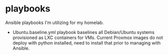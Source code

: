 # playbooks

Ansible playbooks I'm utilizing for my homelab.

- Ubuntu.baseline.yml playbook baselines all Debian/Ubuntu systems provisioned as LXC containers for VMs. Current Proxmox images do not deploy with python installed, need to install that prior to managing with Ansible.
